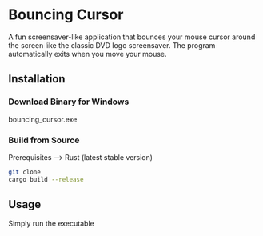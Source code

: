 # Bouncing Cursor

A fun screensaver-like application that bounces your mouse cursor around the screen like the classic DVD logo screensaver. The program automatically exits when you move your mouse.

## Installation

### Download Binary for Windows

bouncing_cursor.exe

### Build from Source

Prerequisites --> Rust (latest stable version)
```bash
git clone
cargo build --release
```
## Usage

Simply run the executable
